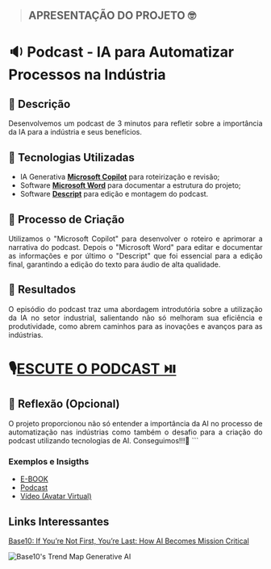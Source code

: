 > ## APRESENTAÇÃO DO PROJETO 🤓

# 🔉 Podcast - IA para Automatizar Processos na Indústria

## 📒 Descrição
<p align='justify'>
Desenvolvemos um podcast de 3 minutos para refletir sobre a importância da IA para a indústria e seus benefícios.
</p>

## 🤖 Tecnologias Utilizadas
-	IA Generativa **[Microsoft Copilot](https://www.microsoft.com/pt-br/microsoft-copilot/organizations)** para roteirização e revisão;
-	Software **[Microsoft Word](https://www.microsoft.com/pt-br/microsoft-365/p/word/cfq7ttc0hlkm)** para documentar a estrutura do projeto;
-	Software **[Descript](https://www.descript.com)** para edição e montagem do podcast.

## 🧐 Processo de Criação
<p align='justify'>
Utilizamos o "Microsoft Copilot" para desenvolver o roteiro e aprimorar a narrativa do podcast. Depois o "Microsoft Word" para editar e documentar as informações e por último o "Descript" que foi essencial para a edição final, garantindo a edição do texto para áudio de alta qualidade.

## 🚀 Resultados
<p align='justify'>
O episódio do podcast traz uma abordagem introdutória sobre a utilização da IA no setor industrial, salientando não só melhoram sua eficiência e produtividade, como abrem caminhos para as inovações e avanços para as indústrias.

# 🎙️[ESCUTE O PODCAST ⏯️](https://share.descript.com/view/KAEoMCRAyU8)

## 💭 Reflexão (Opcional)
<p align='justify'>
O projeto proporcionou não só entender a importância da AI no processo de automatização nas indústrias como também o desafio para a criação do podcast utilizando tecnologias de AI. Conseguimos!!!💙
```

### Exemplos e Insigths

- [E-BOOK](/exemplos/E-BOOK.md)
- [Podcast](/exemplos/PODCAST.md)
- [Vídeo (Avatar Virtual)](/exemplos/VIDEO.md)

## Links Interessantes

[Base10: If You’re Not First, You’re Last: How AI Becomes Mission Critical](https://base10.vc/post/generative-ai-mission-critical/)

![Base10's Trend Map Generative AI](https://github.com/digitalinnovationone/lab-natty-or-not/assets/730492/f4df26e8-f8f7-4419-8252-c69d73ea930c)
